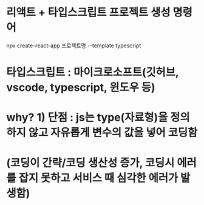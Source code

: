 # 리액트 + 타입스크립트 프로젝트 생성 명령어
npx create-react-app 프로젝트명 --template typescript

# 타입스크립트 : 마이크로소프트(깃허브, vscode, typescript, 윈도우 등)
# why? 1) 단점 : js는 type(자료형)을 정의하지 않고 자유롭게 변수의 값을 넣어 코딩함
# (코딩이 간략/코딩 생산성 증가, 코딩시 에러를 잡지 못하고 서비스 때 심각한 에러가 발생함)